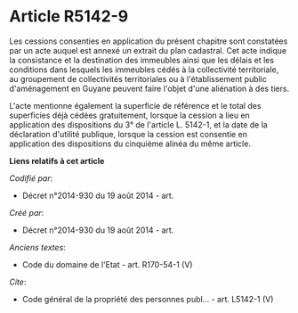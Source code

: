 # Article R5142-9

Les cessions consenties en application du présent chapitre sont constatées par un acte auquel est annexé un extrait du plan
cadastral. Cet acte indique la consistance et la destination des immeubles ainsi que les délais et les conditions dans
lesquels les immeubles cédés à la collectivité territoriale, au groupement de collectivités territoriales ou à
l'établissement public d'aménagement en Guyane peuvent faire l'objet d'une aliénation à des tiers.

L'acte mentionne également la superficie de référence et le total des superficies déjà cédées gratuitement, lorsque la
cession a lieu en application des dispositions du 3° de l'article L. 5142-1, et la date de la déclaration d'utilité publique,
lorsque la cession est consentie en application des dispositions du cinquième alinéa du même article.

**Liens relatifs à cet article**

_Codifié par_:

  - Décret n°2014-930 du 19 août 2014 - art.

_Créé par_:

  - Décret n°2014-930 du 19 août 2014 - art.

_Anciens textes_:

  - Code du domaine de l'Etat - art. R170-54-1 (V)

_Cite_:

  - Code général de la propriété des personnes publ... - art. L5142-1 (V)
